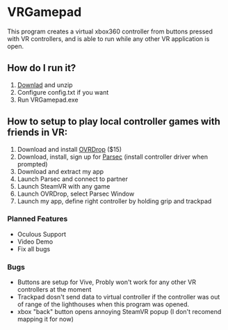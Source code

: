 # VRGamepad
This program creates a virtual xbox360 controller from buttons pressed with VR controllers, and is able to run while any other VR application is open.

## How do I run it?
1. [Downlad](https://github.com/markviews/VRGamepad/files/2762776/VRGamepad.1.0.zip) and unzip
2. Configure config.txt if you want
3. Run VRGamepad.exe

## How to setup to play local controller games with friends in VR:
1. Download and install [OVRDrop](https://store.steampowered.com/app/586210/OVRdrop/) ($15)
2. Download, install, sign up for [Parsec](https://parsecgaming.com/downloads) (install controller driver when prompted)
3. Download and extract my app
4. Launch Parsec and connect to partner
5. Launch SteamVR with any game
6. Launch OVRDrop, select Parsec Window
7. Launch my app, define right controller by holding grip and trackpad

### Planned Features
- Oculous Support
- Video Demo
- Fix all bugs

### Bugs
- Buttons are setup for Vive, Probly won't work for any other VR controllers at the moment
- Trackpad dosn't send data to virtual controller if the controller was out of range of the lighthouses when this program was opened.
- xbox "back" button opens annoying SteamVR popup (I don't recomend mapping it for now)
